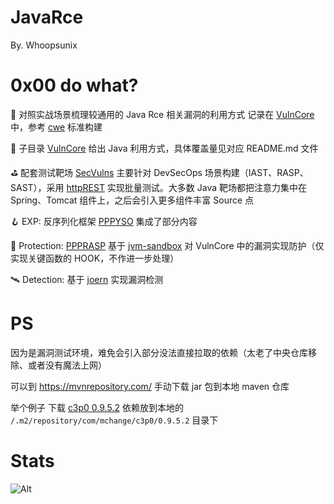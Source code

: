# JavaRce

By. Whoopsunix

# 0x00 do what?

🚀 对照实战场景梳理较通用的 Java Rce 相关漏洞的利用方式 记录在 [VulnCore](SecVulns/VulnCore) 中，参考 [cwe](https://cwe.mitre.org) 标准构建

🚩 子目录 [VulnCore](SecVulns/VulnCore) 给出 Java 利用方式，具体覆盖量见对应 README.md 文件

⛳️ 配套测试靶场 [SecVulns](SecVulns) 主要针对 DevSecOps 场景构建（IAST、RASP、SAST），采用 [httpREST](SecVulns/SecVulnsREST) 实现批量测试。大多数 Java 靶场都把注意力集中在 Spring、Tomcat 组件上，之后会引入更多组件丰富 Source 点 

🪝 EXP: 反序列化框架 [PPPYSO](https://github.com/Whoopsunix/PPPYSO) 集成了部分内容

🚧 Protection: [PPPRASP](https://github.com/Whoopsunix/PPPRASP) 基于 [jvm-sandbox](https://github.com/alibaba/jvm-sandbox) 对 VulnCore 中的漏洞实现防护（仅实现关键函数的 HOOK，不作进一步处理）

🛰 Detection: 基于 [joern](https://github.com/joernio/joern) 实现漏洞检测

# PS

因为是漏洞测试环境，难免会引入部分没法直接拉取的依赖（太老了中央仓库移除、或者没有魔法上网）

可以到 https://mvnrepository.com/ 手动下载 jar 包到本地 maven 仓库

举个例子 下载 [c3p0 0.9.5.2](https://mvnrepository.com/artifact/com.mchange/c3p0/0.9.5.2) 依赖放到本地的  `/.m2/repository/com/mchange/c3p0/0.9.5.2` 目录下

# Stats

![Alt](https://repobeats.axiom.co/api/embed/818a4d2c0d1562eec751b2637b825b3b0d2cf0e3.svg "Repobeats analytics image")

[//]: # ([![Stargazers over time]&#40;https://starchart.cc/Whoopsunix/JavaRce.svg&#41;]&#40;https://starchart.cc/Whoopsunix/JavaRce&#41;)
